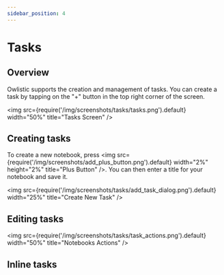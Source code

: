 ```yaml
---
sidebar_position: 4
---
```


# Tasks

## Overview

Owlistic supports the creation and management of tasks. You can create a task by tapping on the "+" button in the top right corner of the screen.

<img src={require('/img/screenshots/tasks/tasks.png').default} width="50%" title="Tasks Screen" />

## Creating tasks

To create a new notebook, press <img src={require('/img/screenshots/add_plus_button.png').default} width="2%" height="2%" title="Plus Button" />. You can then enter a title for your notebook and save it.

<img src={require('/img/screenshots/tasks/add_task_dialog.png').default} width="25%" title="Create New Task" />

## Editing tasks

<img src={require('/img/screenshots/tasks/task_actions.png').default} width="50%" title="Notebooks Actions" />

## Inline tasks

